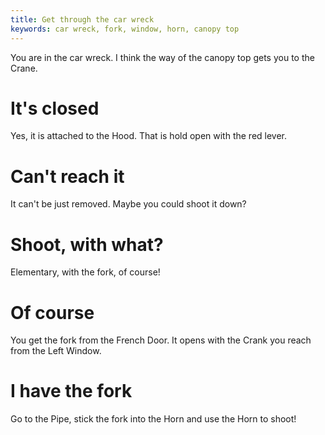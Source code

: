 ```yaml
---
title: Get through the car wreck
keywords: car wreck, fork, window, horn, canopy top
---
```


You are in the car wreck. I think the way of the canopy top gets you to the Crane.

# It's closed
Yes, it is attached to the Hood. That is hold open with the red lever.

# Can't reach it
It can't be just removed. Maybe you could shoot it down?

# Shoot, with what?
Elementary, with the fork, of course!

# Of course
You get the fork from the French Door. It opens with the Crank you reach from the Left Window.

# I have the fork
Go to the Pipe, stick the fork into the Horn and use the Horn to shoot!